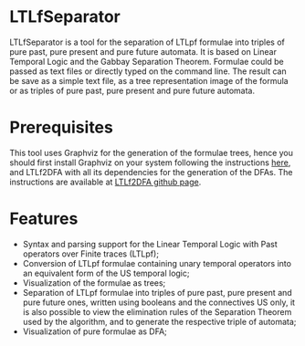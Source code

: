 # LTLfSeparator

LTLfSeparator is a tool for the separation of LTLpf formulae into triples of pure past, pure present and pure future automata.
It is based on Linear Temporal Logic and the Gabbay Separation Theorem.
Formulae could be passed as text files or directly typed on the command line.
The result can be save as a simple text file, as a tree representation image of the formula or as triples of pure past, pure present and pure future automata.

# Prerequisites

This tool uses Graphviz for the generation of the formulae trees, hence you should first install Graphviz on your system following the instructions 
<a href="https://graphviz.org/" title="Graphviz">here</a>, and LTLf2DFA with all its dependencies for the generation of the DFAs.
The instructions are available at <a href="https://github.com/whitemech/LTLf2DFA" title="LTLf2DFA">LTLf2DFA github page</a>.
# Features

- Syntax and parsing support for the Linear Temporal Logic with Past operators over Finite traces (LTLpf);
- Conversion of LTLpf formulae containing unary temporal operators into an equivalent form of the US temporal logic;
- Visualization of the formulae as trees;
- Separation of LTLpf formulae into triples of pure past, pure present and pure future ones, written using booleans and the connectives US only, 
it is also possible to view the elimination rules of the Separation Theorem used by the algorithm, and to generate the respective triple of automata;
- Visualization of pure formulae as DFA;
